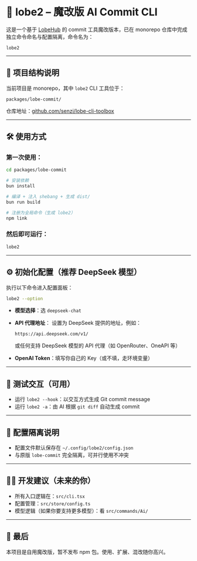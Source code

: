 # 🦊 lobe2 – 魔改版 AI Commit CLI

这是一个基于 [LobeHub](https://github.com/lobehub/lobe-cli-toolbox) 的 commit 工具魔改版本，已在 monorepo 仓库中完成独立命令命名与配置隔离，命令名为：

```
lobe2
```

---

## 📁 项目结构说明

当前项目是 monorepo，其中 `lobe2` CLI 工具位于：

```
packages/lobe-commit/
```

仓库地址：[github.com/senzi/lobe-cli-toolbox](https://github.com/senzi/lobe-cli-toolbox)

---

## 🛠 使用方式

### 第一次使用：

```bash
cd packages/lobe-commit

# 安装依赖
bun install

# 编译 + 注入 shebang + 生成 dist/
bun run build

# 注册为全局命令（生成 lobe2）
npm link
```

### 然后即可运行：

```bash
lobe2
```

---

## ⚙️ 初始化配置（推荐 DeepSeek 模型）

执行以下命令进入配置面板：

```bash
lobe2 --option
```

- **模型选择**：选 `deepseek-chat`

- **API 代理地址**：
  设置为 DeepSeek 提供的地址，例如：

  ```
  https://api.deepseek.com/v1/
  ```

  或任何支持 DeepSeek 模型的 API 代理（如 OpenRouter、OneAPI 等）

- **OpenAI Token**：填写你自己的 Key（或不填，走环境变量）

---

## 🧪 测试交互（可用）

- 运行 `lobe2 --hook`：以交互方式生成 Git commit message
- 运行 `lobe2 -a`：由 AI 根据 `git diff` 自动生成 commit

---

## 💾 配置隔离说明

- 配置文件默认保存在 `~/.config/lobe2/config.json`
- 与原版 `lobe-commit` 完全隔离，可并行使用不冲突

---

## 👨‍💻 开发建议（未来的你）

- 所有入口逻辑在：`src/cli.tsx`
- 配置管理：`src/store/config.ts`
- 模型逻辑（如果你要支持更多模型）：看 `src/commands/Ai/`

---

## 🏁 最后

本项目是自用魔改版，暂不发布 npm 包。使用、扩展、混改随你高兴。
